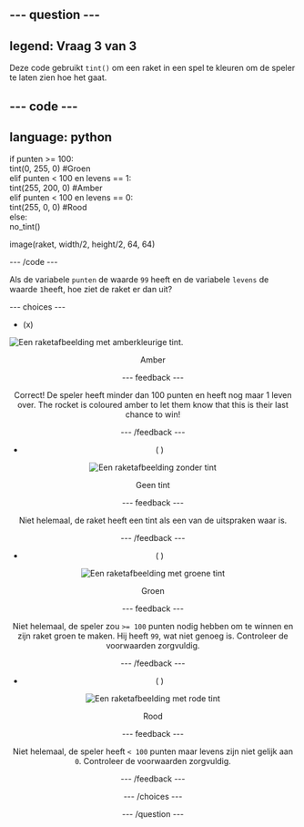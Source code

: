 --- question ---
---
legend: Vraag 3 van 3
---

Deze code gebruikt `tint()` om een raket in een spel te kleuren om de speler te laten zien hoe het gaat.

--- code ---
---
language: python
---

if punten >= 100:    
tint(0, 255, 0) #Groen   
elif punten < 100 en levens == 1:   
tint(255, 200, 0) #Amber    
elif punten < 100 en levens == 0:     
tint(255, 0, 0) #Rood     
else:      
no_tint()

image(raket, width/2, height/2, 64, 64)

--- /code ---

Als de variabele `punten` de waarde `99` heeft en de variabele `levens` de waarde `1`heeft, hoe ziet de raket er dan uit?

--- choices ---

- (x)

![Een raketafbeelding met amberkleurige tint.](images/rocket_amber.png) <div style="text-align: center;">Amber

 --- feedback ---

 Correct! De speler heeft minder dan 100 punten en heeft nog maar 1 leven over. The rocket is coloured amber to let them know that this is their last chance to win!

 --- /feedback ---

- ( )

![Een raketafbeelding zonder tint](images/rocket_original.png) <div style="text-align: center;">Geen tint

 --- feedback ---

 Niet helemaal, de raket heeft een tint als een van de uitspraken waar is.

 --- /feedback ---

- ( )

![Een raketafbeelding met groene tint](images/rocket_green.png) <div style="text-align: center;">Groen

 --- feedback ---

 Niet helemaal, de speler zou `>= 100` punten nodig hebben om te winnen en zijn raket groen te maken. Hij heeft `99`, wat niet genoeg is. Controleer de voorwaarden zorgvuldig.

 --- /feedback ---

- ( )

![Een raketafbeelding met rode tint](images/rocket_red.png) <div style="text-align: center;">Rood

 --- feedback ---

 Niet helemaal, de speler heeft `< 100` punten maar levens zijn niet gelijk aan `0`. Controleer de voorwaarden zorgvuldig.

 --- /feedback ---

--- /choices ---

--- /question ---
